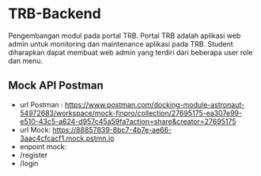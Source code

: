 # TRB-Backend

Pengembangan modul pada portal TRB. Portal TRB adalah aplikasi web admin untuk monitoring dan maintenance aplikasi pada TRB. Student diharapkan dapat membuat web admin yang terdiri dari beberapa user role dan menu.


## Mock API Postman
- url Postman : https://www.postman.com/docking-module-astronaut-54972683/workspace/mock-finpro/collection/27695175-ea307e99-e510-43c5-a624-d957c45a59fa?action=share&creator=27695175
- url Mock: https://88857839-8bc7-4b7e-ae66-3aac4cfcacf1.mock.pstmn.io
- enpoint mock:
- /register
- /login